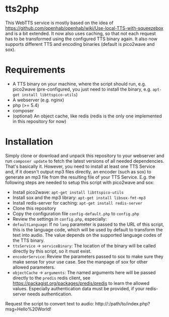 # tts2php
This WebTTS service is mostly based on the idea of https://github.com/openhab/openhab/wiki/Use-local-TTS-with-squeezebox and is a
bit extended. It now also uses caching, so that not each request has to be transformed using the configured TTS binary again. It
also now supports different TTS and encoding binaries (default is pico2wave and sox).

# Requirements
* A TTS binary on your machine, where the script should run, e.g. pico2wave (pre-configured, you just need to install the binary, e.g.
  `apt-get install libttspico-utils`)
* A webserver (e.g. nginx)
* php (>= 5.4)
* composer
* (optional) An object cache, like redis (redis is the only one implemented in this repository for now)

# Installation
Simply clone or download and unpack this repository to your webserver and run `composer update` to fetch the latest versions of all
needed dependencies. That's basically it. However, you need to install at least one TTS Service and, if it doesn't output mp3 files
directly, an encoder (such as sox) to generate an mp3 file from the resulting file of your TTS Service. E.g. the following steps are needed
to setup this script with pico2wave and sox:

* Install pico2wave: `apt-get install libttspico-utils`
* Install sox and the mp3 library: `apt-get install libsox-fmt-mp3`
* Install redis-server for caching: `apt-get install redis-server`
* Clone this repository
* Copy the configuration file `config-default.php` to `config.php`
* Review the settings in `config.php`, especially:
 * `defaultLanguage`: If no `lang` parameter is passed to the URL of this script, this is the language code, which will be used by
    default to transform the text into audio. The value depends on the supported language codes of the TTS binary.
 * `ttsService` -> `serviceBinary`: The location of the binary will be called directly by this script, so it must exist.
 * `encoderService`: Review the parameters passed to sox to make sure they make sense for your use case. See the manpage of sox for other
   allowed parameters.
 * `objectCache` -> `arguments`: The named arguments here will be passed directly to the `predis` redis client, see https://packagist.org/packages/predis/predis
   to learn the allowed values. Especially authentication data must be provided, if your redis-server needs authentication.

Request the script to convert text to audio: http://<your-host>:<your-port>/path/to/index.php?msg=Hello%20World!

